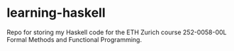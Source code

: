 # learning-haskell
Repo for storing my Haskell code for the ETH Zurich course 252-0058-00L Formal Methods and Functional Programming.
